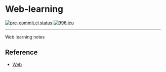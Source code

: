 # Web-learning

[![pre-commit.ci status](https://results.pre-commit.ci/badge/github/TerakomariGandesblood/Web-learning/main.svg)](https://results.pre-commit.ci/latest/github/TerakomariGandesblood/Web-learning/main)
[![996.icu](https://img.shields.io/badge/link-996.icu-red.svg)](https://996.icu)

---

Web learning notes

## Reference

- [Web](https://developer.mozilla.org/zh-CN/docs/Learn/Getting_started_with_the_web)
